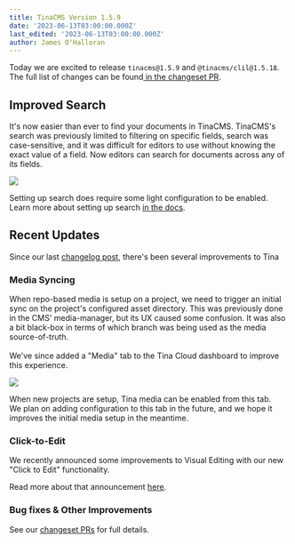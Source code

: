 ```yaml
---
title: TinaCMS Version 1.5.9
date: '2023-06-13T03:00:00.000Z'
last_edited: '2023-06-13T03:00:00.000Z'
author: James O'Halloran
---
```


Today we are excited to release `tinacms@1.5.9` and `@tinacms/clil@1.5.18`. The full list of changes can be found[ in the changeset PR](https://github.com/tinacms/tinacms/pull/3995 "In the changeset PR").

## Improved Search

It's now easier than ever to find your documents in TinaCMS. TinaCMS's search was previously limited to filtering on specific fields, search was case-sensitive, and it was difficult for editors to use without knowing the exact value of a field. Now editors can search for documents across any of its fields. 

![](https://res.cloudinary.com/forestry-demo/image/upload/v1686669366/tina-io/blog/changelog/search_uxd1di.png)

Setting up search does require some light configuration to be enabled. Learn more about setting up search [in the docs](/docs/reference/search/overview/ "in the docs").

## Recent Updates

Since our last [changelog post](/blog/TinaCMS-Version-1-5/ "Changelog post"), there's been several improvements to Tina

### Media Syncing

When repo-based media is setup on a project, we need to trigger an initial sync on the project's configured asset directory. This was previously done in the CMS' media-manager, but its UX caused some confusion. It was also a bit black-box in terms of which branch was being used as the media source-of-truth.\
\
We've since added a "Media" tab to the Tina Cloud dashboard to improve this experience.

![](https://res.cloudinary.com/forestry-demo/image/upload/v1686670223/tina-io/blog/changelog/media-dashboard_qjwkr2.png)

When new projects are setup, Tina media can be enabled from this tab.\
We plan on adding configuration to this tab in the future, and we hope it improves the initial media setup in the meantime.

### Click-to-Edit

We recently announced some improvements to Visual Editing with our new "Click to Edit" functionality.

<CloudinaryVideo src="https://res.cloudinary.com/forestry-demo/video/upload/v1684428946/blog-media/click-to-edit-may-2023/click-to-edit-demo" />

Read more about that announcement [here](/blog/Click-to-Edit-Comes-to-Visual-Editing/ "here").

### Bug fixes & Other Improvements

See our [changeset PRs](https://github.com/tinacms/tinacms/issues?q=created%3A%222023-04-28+..+2023-06-13%22+author%3Aapp%2Fgithub-actions "changeset PRs") for full details.
